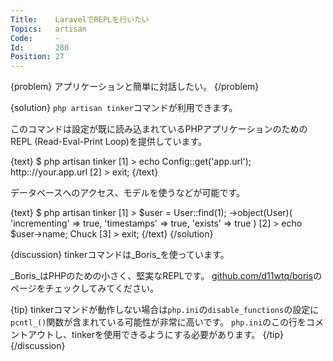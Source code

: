 ```yaml
---
Title:    LaravelでREPLを行いたい
Topics:   artisan
Code:     -
Id:       280
Position: 27
---
```


{problem}
アプリケーションと簡単に対話したい。
{/problem}

{solution}
`php artisan tinker`コマンドが利用できます。

このコマンドは設定が既に読み込まれているPHPアプリケーションのためのREPL (Read-Eval-Print Loop)を提供しています。

{text}
$ php artisan tinker
[1] > echo Config::get('app.url');
http:://your.app.url
[2] > exit;
{/text}

データベースへのアクセス、モデルを使うなどが可能です。

{text}
$ php artisan tinker
[1] > $user = User::find(1);
->object(User)(
  'incrementing' => true,
  'timestamps' => true,
  'exists' => true
)
[2] > echo $user->name;
Chuck
[3] > exit;
{/text}
{/solution}

{discussion}
tinkerコマンドは_Boris_を使っています。

_Boris_はPHPのための小さく、堅実なREPLです。
[github.com/d11wtq/boris](https://github.com/d11wtq/boris)のページをチェックしてみてください。

{tip}
tinkerコマンドが動作しない場合は`php.ini`の`disable_functions`の設定に`pcntl_()`関数が含まれている可能性が非常に高いです。
`php.ini`のこの行をコメントアウトし、tinkerを使用できるようにする必要があります。
{/tip}
{/discussion}

